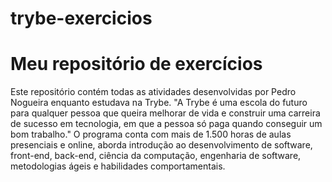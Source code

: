 # trybe-exercicios
# Meu repositório de exercícios
Este repositório contém todas as atividades desenvolvidas por Pedro Nogueira enquanto estudava na Trybe.
"A Trybe é uma escola do futuro para qualquer pessoa que queira melhorar de vida e construir uma carreira de sucesso em tecnologia, em que a pessoa só paga quando conseguir um bom trabalho."
O programa conta com mais de 1.500 horas de aulas presenciais e online, aborda introdução ao desenvolvimento de software, front-end, back-end, ciência da computação, engenharia de software, metodologias ágeis e habilidades comportamentais.

